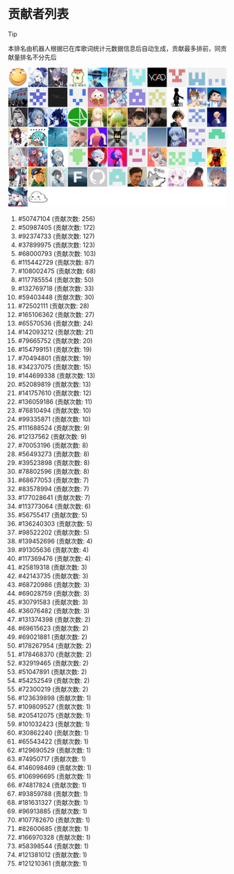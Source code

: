 # 贡献者列表

> [!TIP]
> 本排名由机器人根据已在库歌词统计元数据信息后自动生成，贡献最多排前，同贡献量排名不分先后

![贡献者头像画廊](./CONTRIBUTORS.svg)

1. #50747104 (贡献次数: 256)
2. #50987405 (贡献次数: 172)
3. #92374733 (贡献次数: 127)
4. #37899975 (贡献次数: 123)
5. #68000793 (贡献次数: 103)
6. #115442729 (贡献次数: 87)
7. #108002475 (贡献次数: 68)
8. #117785554 (贡献次数: 50)
9. #132769718 (贡献次数: 33)
10. #59403448 (贡献次数: 30)
11. #72502111 (贡献次数: 28)
12. #165106362 (贡献次数: 27)
13. #65570536 (贡献次数: 24)
14. #142093212 (贡献次数: 21)
15. #79665752 (贡献次数: 20)
16. #154799151 (贡献次数: 19)
17. #70494801 (贡献次数: 19)
18. #34237075 (贡献次数: 15)
19. #144699338 (贡献次数: 13)
20. #52089819 (贡献次数: 13)
21. #141757610 (贡献次数: 12)
22. #136059186 (贡献次数: 11)
23. #76810494 (贡献次数: 10)
24. #99335871 (贡献次数: 10)
25. #111688524 (贡献次数: 9)
26. #12137562 (贡献次数: 9)
27. #70053196 (贡献次数: 8)
28. #56493273 (贡献次数: 8)
29. #39523898 (贡献次数: 8)
30. #78802596 (贡献次数: 8)
31. #68677053 (贡献次数: 7)
32. #83578994 (贡献次数: 7)
33. #177028641 (贡献次数: 7)
34. #113773064 (贡献次数: 6)
35. #56755417 (贡献次数: 5)
36. #136240303 (贡献次数: 5)
37. #98522202 (贡献次数: 5)
38. #139452696 (贡献次数: 4)
39. #91305636 (贡献次数: 4)
40. #117369476 (贡献次数: 4)
41. #25819318 (贡献次数: 3)
42. #42143735 (贡献次数: 3)
43. #68720986 (贡献次数: 3)
44. #69028759 (贡献次数: 3)
45. #30791583 (贡献次数: 3)
46. #36076482 (贡献次数: 3)
47. #131374398 (贡献次数: 2)
48. #69615623 (贡献次数: 2)
49. #69021881 (贡献次数: 2)
50. #178267954 (贡献次数: 2)
51. #178468370 (贡献次数: 2)
52. #32919465 (贡献次数: 2)
53. #51047891 (贡献次数: 2)
54. #54252549 (贡献次数: 2)
55. #72300219 (贡献次数: 2)
56. #123639898 (贡献次数: 1)
57. #109809527 (贡献次数: 1)
58. #205412075 (贡献次数: 1)
59. #101032423 (贡献次数: 1)
60. #30862240 (贡献次数: 1)
61. #65543422 (贡献次数: 1)
62. #129690529 (贡献次数: 1)
63. #74950717 (贡献次数: 1)
64. #146098469 (贡献次数: 1)
65. #106996695 (贡献次数: 1)
66. #74817824 (贡献次数: 1)
67. #93859788 (贡献次数: 1)
68. #181631327 (贡献次数: 1)
69. #96913885 (贡献次数: 1)
70. #107782670 (贡献次数: 1)
71. #82600685 (贡献次数: 1)
72. #166970328 (贡献次数: 1)
73. #58398544 (贡献次数: 1)
74. #121381012 (贡献次数: 1)
75. #121210361 (贡献次数: 1)

